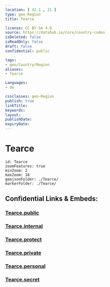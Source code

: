 ```yaml
---
location: [ 42.1 , 21 ] 
type: geo-Region
title: Tearce

license: CC BY-SA 4.0
source: https://datahub.io/core/country-codes
isDeleted: false
isReadOnly: false
draft: false
confidential: public

tags:
- geo/Country/Region
aliases:
- Tearce

Languages:
- de

cssclasses: geo-Region
publish: true
linkTitle: 
keywords: 
layout: 
publishDate: 
expiryDate: 
---
```


# Tearce

```leaflet
id: Tearce
zoomFeatures: true 
minZoom: 2 
maxZoom: 18
geojsonFolder: ./Tearce/
markerFolder: ./Tearce/
```


## Confidential Links & Embeds: 

### [Tearce.public](/_public/\Earth\Continent\Europe\Europe~South\Macedonia~North\Municipalities~MacedoniaTearce.public.md) 

### [Tearce.internal](/_internal/\Earth\Continent\Europe\Europe~South\Macedonia~North\Municipalities~MacedoniaTearce.internal.md) 

### [Tearce.protect](/_protect/\Earth\Continent\Europe\Europe~South\Macedonia~North\Municipalities~MacedoniaTearce.protect.md) 

### [Tearce.private](/_private/\Earth\Continent\Europe\Europe~South\Macedonia~North\Municipalities~MacedoniaTearce.private.md) 

### [Tearce.personal](/_personal/\Earth\Continent\Europe\Europe~South\Macedonia~North\Municipalities~MacedoniaTearce.personal.md) 

### [Tearce.secret](/_secret/\Earth\Continent\Europe\Europe~South\Macedonia~North\Municipalities~MacedoniaTearce.secret.md)

